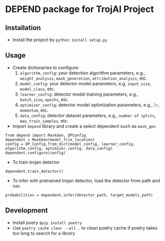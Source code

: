 # DEPEND package for TrojAI Project

## Installation
* Install the project by `python install setup.py`

## Usage 
* Create  dictionaries to configure:
    1. `algorithm_config`: your detection algorithm parameters, e.g., `weight_analysis`, `mask_generation`, `attribution_analysis`, etc. 
    2. `model_config`: your detector model parameters, e.g, `input_size`, `model_class`, etc.
    3. `learner_config`: detector model training  parameters, e.g., `batch_size`, `epochs`, etc.
    4. `optimizer_config`: detector model optimization  parameters, e.g., `lr`, `momentum`, etc. 
    5. `data_config`: detector dataset  parameters, e.g., `number of splits`, `max_train_samples`, etc.
* Import `depend` library and create a select dependent such as `mask_gen`.
```
from depend import MaskGen, DPConfig
dependent = MaskGen(model_file_location)
config = DP_Config.from_dict(model_config, learner_config, algorithm_config, optimizer_config, data_config)
dependent.configure(config)
```

* To train trojan detector
```
dependent.train_detector()
```

* To infer with pretrained trojan detector, load the detector from path and run.
```
probabilities = dependent.infer(detector_path, target_models_path)
```

## Development
* Install poery `$pip install poetry`
* Use `poetry cache clear --all .` to clean poetry cache if poetry takes too long to search for a library
